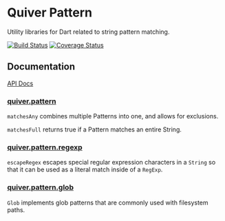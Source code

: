 Quiver Pattern
==============

Utility libraries for Dart related to string pattern matching.

[![Build Status](https://travis-ci.org/QuiverDart/quiver_pattern.svg?branch=master)](https://travis-ci.org/QuiverDart/quiver_pattern)
[![Coverage Status](https://img.shields.io/coveralls/QuiverDart/quiver_pattern.svg)](https://coveralls.io/r/QuiverDart/quiver_pattern)

## Documentation

[API Docs](http://www.dartdocs.org/documentation/quiver_pattern/latest)

### [quiver.pattern][]

`matchesAny` combines multiple Patterns into one, and allows for exclusions.

`matchesFull` returns true if a Pattern matches an entire String.

### [quiver.pattern.regexp][]

`escapeRegex` escapes special regular expression characters in a `String` so
that it can be used as a literal match inside of a `RegExp`.

### [quiver.pattern.glob][]

`Glob` implements glob patterns that are commonly used with filesystem paths.

[quiver.pattern]: https://www.dartdocs.org/documentation/quiver_pattern/latest/quiver.pattern/quiver.pattern-library.html
[quiver.pattern.glob]: https://www.dartdocs.org/documentation/quiver_pattern/latest/quiver.pattern.glob/quiver.pattern.glob-library.html
[quiver.pattern.regexp]: https://www.dartdocs.org/documentation/quiver_pattern/latest/quiver.pattern.regexp/quiver.pattern.regexp-library.html
